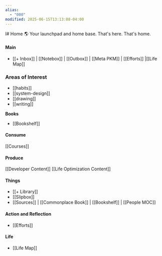```yaml
---
alias:
  - "000"
modified: 2025-06-15T13:13:08-04:00
---
```

I# Home 🌎
Your launchpad and home base. That's here. That's home.
#### Main
- [[+ Inbox]] | [[Notebox]] | [[Outbox]] | [[Meta PKM]] | [[Efforts]] |[[Life Map]]

### Areas of Interest
- [[habits]]  
- [[system-design]]
- [[drawing]]
- [[writing]]

**Books**
- [[Bookshelf]]
#### Consume
[[Courses]]

#### Produce
[[Developer Content]]
[[Life Optimization Content]]

#### Things
- [[+ Library]]
- [[Slipbox]]
- [[Sources]] | [[Commonplace Book]] | [[Bookshelf]] | [[People MOC]] 
#### Action and Reflection
- [[Efforts]]
#### Life
- [[Life Map]]
